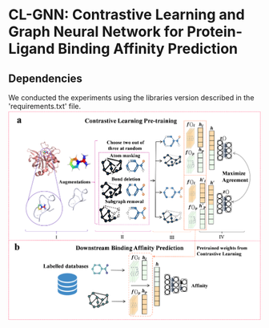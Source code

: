 # CL-GNN: Contrastive Learning and Graph Neural Network for Protein-Ligand Binding Affinity Prediction 
## Dependencies
We conducted the experiments using the libraries version described in the 'requirements.txt' file.
![image](https://github.com/Shaoruisun/CL-GNN/blob/main/Figure.png)
